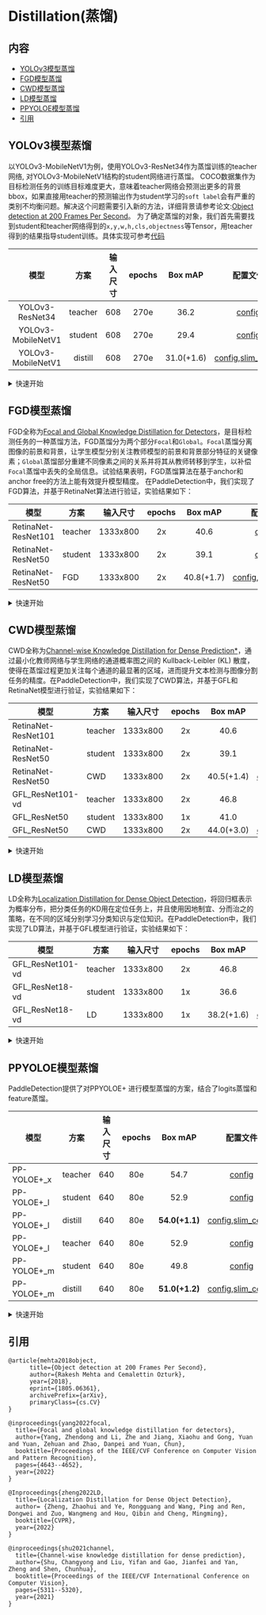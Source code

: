 # Distillation(蒸馏)

## 内容
- [YOLOv3模型蒸馏](#YOLOv3模型蒸馏)
- [FGD模型蒸馏](#FGD模型蒸馏)
- [CWD模型蒸馏](#CWD模型蒸馏)
- [LD模型蒸馏](#LD模型蒸馏)
- [PPYOLOE模型蒸馏](#PPYOLOE模型蒸馏)
- [引用](#引用)

## YOLOv3模型蒸馏

以YOLOv3-MobileNetV1为例，使用YOLOv3-ResNet34作为蒸馏训练的teacher网络, 对YOLOv3-MobileNetV1结构的student网络进行蒸馏。
COCO数据集作为目标检测任务的训练目标难度更大，意味着teacher网络会预测出更多的背景bbox，如果直接用teacher的预测输出作为student学习的`soft label`会有严重的类别不均衡问题。解决这个问题需要引入新的方法，详细背景请参考论文:[Object detection at 200 Frames Per Second](https://arxiv.org/abs/1805.06361)。
为了确定蒸馏的对象，我们首先需要找到student和teacher网络得到的`x,y,w,h,cls,objectness`等Tensor，用teacher得到的结果指导student训练。具体实现可参考[代码](../../../ppdet/slim/distill_loss.py)

| 模型               |    方案     | 输入尺寸 | epochs |   Box mAP    |       配置文件    |     下载链接    |
| :---------------: | :---------: | :----: | :----: |:-----------: | :--------------: | :------------: |
| YOLOv3-ResNet34    | teacher     | 608   |  270e  |     36.2     | [config](../../yolov3/yolov3_r34_270e_coco.yml) | [download](https://paddledet.bj.bcebos.com/models/yolov3_r34_270e_coco.pdparams) |
| YOLOv3-MobileNetV1 | student     | 608   |  270e  |     29.4     | [config](../../yolov3/yolov3_mobilenet_v1_270e_coco.yml) | [download](https://paddledet.bj.bcebos.com/models/yolov3_mobilenet_v1_270e_coco.pdparams) |
| YOLOv3-MobileNetV1 | distill     | 608   |  270e  |  31.0(+1.6)  | [config](../../yolov3/yolov3_mobilenet_v1_270e_coco.yml),[slim_config](./yolov3_mobilenet_v1_coco_distill.yml) | [download](https://paddledet.bj.bcebos.com/models/slim/yolov3_mobilenet_v1_coco_distill.pdparams) |

<details>
<summary> 快速开始 </summary>

```shell
# 单卡训练(不推荐)
python tools/train.py -c configs/yolov3/yolov3_mobilenet_v1_270e_coco.yml --slim_config configs/slim/distill/yolov3_mobilenet_v1_coco_distill.yml
# 多卡训练
python -m paddle.distributed.launch --log_dir=logs/ --gpus 0,1,2,3,4,5,6,7 tools/train.py -c configs/yolov3/yolov3_mobilenet_v1_270e_coco.yml --slim_config configs/slim/distill/yolov3_mobilenet_v1_coco_distill.yml
# 评估
python tools/eval.py -c configs/yolov3/yolov3_mobilenet_v1_270e_coco.yml -o weights=https://paddledet.bj.bcebos.com/models/slim/yolov3_mobilenet_v1_coco_distill.pdparams
# 预测
python tools/infer.py -c configs/yolov3/yolov3_mobilenet_v1_270e_coco.yml -o weights=https://paddledet.bj.bcebos.com/models/slim/yolov3_mobilenet_v1_coco_distill.pdparams --infer_img=demo/000000014439_640x640.jpg
```

- `-c`: 指定模型配置文件，也是student配置文件。
- `--slim_config`: 指定压缩策略配置文件，也是teacher配置文件。

</details>


## FGD模型蒸馏

FGD全称为[Focal and Global Knowledge Distillation for Detectors](https://arxiv.org/abs/2111.11837v1)，是目标检测任务的一种蒸馏方法，FGD蒸馏分为两个部分`Focal`和`Global`。`Focal`蒸馏分离图像的前景和背景，让学生模型分别关注教师模型的前景和背景部分特征的关键像素；`Global`蒸馏部分重建不同像素之间的关系并将其从教师转移到学生，以补偿`Focal`蒸馏中丢失的全局信息。试验结果表明，FGD蒸馏算法在基于anchor和anchor free的方法上能有效提升模型精度。
在PaddleDetection中，我们实现了FGD算法，并基于RetinaNet算法进行验证，实验结果如下：

| 模型               |    方案     | 输入尺寸 | epochs |    Box mAP    |       配置文件    |     下载链接    |
| ----------------- | ----------- | ------ | :----: | :-----------: | :--------------: | :------------: |
| RetinaNet-ResNet101| teacher    | 1333x800 |  2x  |     40.6     | [config](../../retinanet/retinanet_r101_fpn_2x_coco.yml) | [download](https://paddledet.bj.bcebos.com/models/retinanet_r101_fpn_2x_coco.pdparams) |
| RetinaNet-ResNet50 | student    | 1333x800 |  2x  |      39.1     | [config](../../retinanet/retinanet_r50_fpn_2x_coco.yml) | [download](https://paddledet.bj.bcebos.com/models/retinanet_r50_fpn_2x_coco.pdparams) |
| RetinaNet-ResNet50 | FGD        | 1333x800 |  2x  |   40.8(+1.7)  | [config](../../retinanet/retinanet_r50_fpn_2x_coco.yml),[slim_config](./retinanet_resnet101_coco_distill.yml) | [download](https://paddledet.bj.bcebos.com/models/retinanet_r101_distill_r50_2x_coco.pdparams) |

<details>
<summary> 快速开始 </summary>

```shell
# 单卡训练(不推荐)
python tools/train.py -c configs/retinanet/retinanet_r50_fpn_2x_coco.yml --slim_config configs/slim/distill/retinanet_resnet101_coco_distill.yml
# 多卡训练
python -m paddle.distributed.launch --log_dir=logs/ --gpus 0,1,2,3,4,5,6,7 tools/train.py -c configs/retinanet/retinanet_r50_fpn_2x_coco.yml --slim_config configs/slim/distill/retinanet_resnet101_coco_distill.yml
# 评估
python tools/eval.py -c configs/retinanet/retinanet_r50_fpn_2x_coco.yml -o weights=https://paddledet.bj.bcebos.com/models/retinanet_r101_distill_r50_2x_coco.pdparams
# 预测
python tools/infer.py -c configs/retinanet/retinanet_r50_fpn_2x_coco.yml -o weights=https://paddledet.bj.bcebos.com/models/retinanet_r101_distill_r50_2x_coco.pdparams --infer_img=demo/000000014439_640x640.jpg
```

- `-c`: 指定模型配置文件，也是student配置文件。
- `--slim_config`: 指定压缩策略配置文件，也是teacher配置文件。

</details>


## CWD模型蒸馏

CWD全称为[Channel-wise Knowledge Distillation for Dense Prediction*](https://arxiv.org/pdf/2011.13256.pdf)，通过最小化教师网络与学生网络的通道概率图之间的 Kullback-Leibler (KL) 散度，使得在蒸馏过程更加关注每个通道的最显著的区域，进而提升文本检测与图像分割任务的精度。在PaddleDetection中，我们实现了CWD算法，并基于GFL和RetinaNet模型进行验证，实验结果如下：

| 模型               |    方案     | 输入尺寸 | epochs |    Box mAP    |       配置文件    |     下载链接    |
| ----------------- | ----------- | ------ | :----: | :-----------: | :--------------: | :------------: |
| RetinaNet-ResNet101| teacher    | 1333x800 |  2x  |     40.6     | [config](../../retinanet/retinanet_r101_fpn_2x_coco.yml) | [download](https://paddledet.bj.bcebos.com/models/retinanet_r101_fpn_2x_coco.pdparams) |
| RetinaNet-ResNet50 | student    | 1333x800 |  2x  |     39.1     | [config](../../retinanet/retinanet_r50_fpn_2x_coco.yml) | [download](https://paddledet.bj.bcebos.com/models/retinanet_r50_fpn_2x_coco.pdparams)  |
| RetinaNet-ResNet50 | CWD        | 1333x800 |  2x  |   40.5(+1.4) | [config](../../retinanet/retinanet_r50_fpn_2x_coco.yml),[slim_config](./retinanet_resnet101_coco_distill_cwd.yml) | [download](https://paddledet.bj.bcebos.com/models/retinanet_r50_fpn_2x_coco_cwd.pdparams) |
| GFL_ResNet101-vd| teacher    | 1333x800 |  2x  |     46.8     | [config](../../gfl/gfl_r101vd_fpn_mstrain_2x_coco.yml) | [download](https://paddledet.bj.bcebos.com/models/gfl_r101vd_fpn_mstrain_2x_coco.pdparams) |
| GFL_ResNet50    | student    | 1333x800 |  1x  |     41.0     | [config](../../gfl/gfl_r50_fpn_1x_coco.yml) | [download](https://paddledet.bj.bcebos.com/models/gfl_r50_fpn_1x_coco.pdparams) |
| GFL_ResNet50    | CWD         | 1333x800 |  2x  |   44.0(+3.0) | [config](../../gfl/gfl_r50_fpn_1x_coco.yml),[slim_config](./gfl_r101vd_fpn_coco_distill_cwd.yml) | [download](https://bj.bcebos.com/v1/paddledet/models/gfl_r50_fpn_2x_coco_cwd.pdparams) |

<details>
<summary> 快速开始 </summary>

```shell
# 单卡训练(不推荐)
python tools/train.py -c configs/retinanet/retinanet_r50_fpn_2x_coco.yml --slim_config configs/slim/distill/retinanet_resnet101_coco_distill_cwd.yml
# 多卡训练
python -m paddle.distributed.launch --log_dir=logs/ --gpus 0,1,2,3,4,5,6,7 tools/train.py -c configs/retinanet/retinanet_r50_fpn_2x_coco.yml --slim_config configs/slim/distill/retinanet_resnet101_coco_distill_cwd.yml
# 评估
python tools/eval.py -c configs/retinanet/retinanet_r50_fpn_2x_coco.yml -o weights=https://paddledet.bj.bcebos.com/models/retinanet_r50_fpn_2x_coco_cwd.pdparams
# 预测
python tools/infer.py -c configs/retinanet/retinanet_r50_fpn_2x_coco.yml -o weights=https://paddledet.bj.bcebos.com/models/retinanet_r50_fpn_2x_coco_cwd.pdparams --infer_img=demo/000000014439_640x640.jpg

# 单卡训练(不推荐)
python tools/train.py -c configs/gfl/gfl_r50_fpn_1x_coco.yml --slim_config configs/slim/distill/gfl_r101vd_fpn_coco_distill_cwd.yml
# 多卡训练
python -m paddle.distributed.launch --log_dir=logs/ --gpus 0,1,2,3,4,5,6,7 tools/train.py -c configs/gfl/gfl_r50_fpn_1x_coco.yml --slim_config configs/slim/distill/gfl_r101vd_fpn_coco_distill_cwd.yml
# 评估
python tools/eval.py -c configs/gfl/gfl_r50_fpn_1x_coco.yml -o weights=https://paddledet.bj.bcebos.com/models/gfl_r50_fpn_2x_coco_cwd.pdparams
# 预测
python tools/infer.py -c configs/gfl/gfl_r50_fpn_1x_coco.yml -o weights=https://paddledet.bj.bcebos.com/models/gfl_r50_fpn_2x_coco_cwd.pdparams --infer_img=demo/000000014439_640x640.jpg
```

- `-c`: 指定模型配置文件，也是student配置文件。
- `--slim_config`: 指定压缩策略配置文件，也是teacher配置文件。

</details>


## LD模型蒸馏

LD全称为[Localization Distillation for Dense Object Detection](https://arxiv.org/abs/2102.12252)，将回归框表示为概率分布，把分类任务的KD用在定位任务上，并且使用因地制宜、分而治之的策略，在不同的区域分别学习分类知识与定位知识。在PaddleDetection中，我们实现了LD算法，并基于GFL模型进行验证，实验结果如下：

| 模型               |    方案     | 输入尺寸 | epochs |    Box mAP    |       配置文件    |     下载链接    |
| ----------------- | ----------- | ------ | :----: | :-----------: | :--------------: | :------------: |
| GFL_ResNet101-vd| teacher    | 1333x800 |  2x  |     46.8     | [config](../../gfl/gfl_r101vd_fpn_mstrain_2x_coco.yml) | [download](https://paddledet.bj.bcebos.com/models/gfl_r101vd_fpn_mstrain_2x_coco.pdparams) |
| GFL_ResNet18-vd | student    | 1333x800 |  1x  |     36.6     | [config](../../gfl/gfl_r18vd_1x_coco.yml) | [download](https://paddledet.bj.bcebos.com/models/gfl_r18vd_1x_coco.pdparams) |
| GFL_ResNet18-vd | LD         | 1333x800 |  1x  |   38.2(+1.6) | [config](../../gfl/gfl_slim_ld_r18vd_1x_coco.yml),[slim_config](./gfl_ld_distill.yml) | [download](https://bj.bcebos.com/v1/paddledet/models/gfl_slim_ld_r18vd_1x_coco.pdparams) |

<details>
<summary> 快速开始 </summary>

```shell
# 单卡训练(不推荐)
python tools/train.py -c configs/gfl/gfl_slim_ld_r18vd_1x_coco.yml --slim_config configs/slim/distill/gfl_ld_distill.yml
# 多卡训练
python -m paddle.distributed.launch --log_dir=logs/ --gpus 0,1,2,3,4,5,6,7 tools/train.py -c configs/gfl/gfl_slim_ld_r18vd_1x_coco.yml --slim_config configs/slim/distill/gfl_ld_distill.yml
# 评估
python tools/eval.py -c configs/gfl/gfl_slim_ld_r18vd_1x_coco.yml -o weights=https://paddledet.bj.bcebos.com/models/gfl_slim_ld_r18vd_1x_coco.pdparams
# 预测
python tools/infer.py -c configs/gfl/gfl_slim_ld_r18vd_1x_coco.yml -o weights=https://paddledet.bj.bcebos.com/models/gfl_slim_ld_r18vd_1x_coco.pdparams --infer_img=demo/000000014439_640x640.jpg
```

- `-c`: 指定模型配置文件，也是student配置文件。
- `--slim_config`: 指定压缩策略配置文件，也是teacher配置文件。

</details>


## PPYOLOE模型蒸馏

PaddleDetection提供了对PPYOLOE+ 进行模型蒸馏的方案，结合了logits蒸馏和feature蒸馏。

| 模型               |    方案     | 输入尺寸 | epochs |    Box mAP    |       配置文件    |     下载链接    |
| ----------------- | ----------- | ------ | :----: | :-----------: | :--------------: | :------------: |
|   PP-YOLOE+_x     |  teacher   |  640     | 80e   |      54.7     | [config](../../ppyoloe/ppyoloe_plus_crn_x_80e_coco.yml) | [model](https://bj.bcebos.com/v1/paddledet/models/ppyoloe_plus_crn_x_80e_coco.pdparams) |
|   PP-YOLOE+_l     |  student   |  640     | 80e   |      52.9     | [config](../../ppyoloe/ppyoloe_plus_crn_l_80e_coco.yml) | [model](https://bj.bcebos.com/v1/paddledet/models/ppyoloe_plus_crn_l_80e_coco.pdparams) |
|   PP-YOLOE+_l     |  distill   |  640     | 80e   |   **54.0(+1.1)**  | [config](../../ppyoloe/distill/ppyoloe_plus_crn_l_80e_coco_distill.yml),[slim_config](./ppyoloe_plus_distill_x_distill_l.yml)  | [model](https://bj.bcebos.com/v1/paddledet/models/ppyoloe_plus_crn_l_80e_coco_distill.pdparams) |
|   PP-YOLOE+_l     |  teacher   |  640     | 80e   |      52.9     | [config](../../ppyoloe/ppyoloe_plus_crn_l_80e_coco.yml) | [model](https://bj.bcebos.com/v1/paddledet/models/ppyoloe_plus_crn_l_80e_coco.pdparams) |
|   PP-YOLOE+_m     |  student   |  640     | 80e   |      49.8     | [config](../../ppyoloe/ppyoloe_plus_crn_m_80e_coco.yml) | [model](https://bj.bcebos.com/v1/paddledet/models/ppyoloe_plus_crn_m_80e_coco.pdparams) |
|   PP-YOLOE+_m     |  distill   |  640     | 80e   |    **51.0(+1.2)**    | [config](../../ppyoloe/distill/ppyoloe_plus_crn_m_80e_coco_distill.yml),[slim_config](./ppyoloe_plus_distill_l_distill_m.yml)  | [model](https://bj.bcebos.com/v1/paddledet/models/ppyoloe_plus_crn_m_80e_coco_distill.pdparams) |

<details>
<summary> 快速开始 </summary>

```shell
# 单卡训练(不推荐)
python tools/train.py -c configs/ppyoloe/distill/ppyoloe_plus_crn_l_80e_coco_distill.yml --slim_config configs/slim/distill/ppyoloe_plus_distill_x_distill_l.yml
# 多卡训练
python -m paddle.distributed.launch --log_dir=logs/ --gpus 0,1,2,3,4,5,6,7 tools/train.py -c configs/ppyoloe/distill/ppyoloe_plus_crn_l_80e_coco_distill.yml --slim_config configs/slim/distill/ppyoloe_plus_distill_x_distill_l.yml
# 评估
python tools/eval.py -c configs/ppyoloe/distill/ppyoloe_plus_crn_l_80e_coco_distill.yml -o weights=https://paddledet.bj.bcebos.com/models/ppyoloe_plus_crn_l_80e_coco_distill.pdparams
# 预测
python tools/infer.py -c configs/ppyoloe/distill/ppyoloe_plus_crn_l_80e_coco_distill.yml -o weights=https://paddledet.bj.bcebos.com/models/ppyoloe_plus_crn_l_80e_coco_distill.pdparams --infer_img=demo/000000014439_640x640.jpg
```

- `-c`: 指定模型配置文件，也是student配置文件。
- `--slim_config`: 指定压缩策略配置文件，也是teacher配置文件。

</details>


## 引用
```
@article{mehta2018object,
      title={Object detection at 200 Frames Per Second},
      author={Rakesh Mehta and Cemalettin Ozturk},
      year={2018},
      eprint={1805.06361},
      archivePrefix={arXiv},
      primaryClass={cs.CV}
}

@inproceedings{yang2022focal,
  title={Focal and global knowledge distillation for detectors},
  author={Yang, Zhendong and Li, Zhe and Jiang, Xiaohu and Gong, Yuan and Yuan, Zehuan and Zhao, Danpei and Yuan, Chun},
  booktitle={Proceedings of the IEEE/CVF Conference on Computer Vision and Pattern Recognition},
  pages={4643--4652},
  year={2022}
}

@Inproceedings{zheng2022LD,
  title={Localization Distillation for Dense Object Detection},
  author= {Zheng, Zhaohui and Ye, Rongguang and Wang, Ping and Ren, Dongwei and Zuo, Wangmeng and Hou, Qibin and Cheng, Mingming},
  booktitle={CVPR},
  year={2022}
}

@inproceedings{shu2021channel,
  title={Channel-wise knowledge distillation for dense prediction},
  author={Shu, Changyong and Liu, Yifan and Gao, Jianfei and Yan, Zheng and Shen, Chunhua},
  booktitle={Proceedings of the IEEE/CVF International Conference on Computer Vision},
  pages={5311--5320},
  year={2021}
}
```
